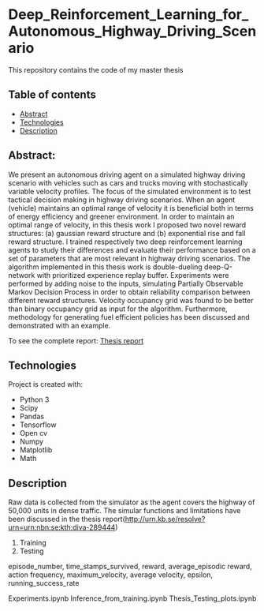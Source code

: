 # Deep_Reinforcement_Learning_for_Autonomous_Highway_Driving_Scenario
This repository contains the code of my master thesis

## Table of contents
* [Abstract](#general-info)
* [Technologies](#technologies)
* [Description](#Description)

## Abstract:
We present an autonomous driving agent on a simulated highway driving scenario with vehicles such as cars and trucks moving with stochastically variable velocity profiles. The focus of the simulated environment is to test tactical decision making in highway driving scenarios. When an agent (vehicle) maintains an optimal range of velocity it is beneficial both in terms of energy efficiency and greener environment. In order to maintain an optimal range of velocity, in this thesis work I proposed two novel reward structures: (a) gaussian reward structure and (b) exponential rise and fall reward structure. I trained respectively two deep reinforcement learning agents to study their differences and evaluate their performance based on a set of parameters that are most relevant in highway driving scenarios. The algorithm implemented in this thesis work is double-dueling deep-Q-network with prioritized experience replay buffer. Experiments were performed by adding noise to the inputs, simulating Partially Observable Markov Decision Process in order to obtain reliability comparison between different reward structures. Velocity occupancy grid was found to be better than binary occupancy grid as input for the algorithm. Furthermore, methodology for generating fuel efficient policies has been discussed and demonstrated with an example. 

To see the complete report: [Thesis report](http://urn.kb.se/resolve?urn=urn:nbn:se:kth:diva-289444)
	
## Technologies
Project is created with:
* Python 3
* Scipy
* Pandas
* Tensorflow
* Open cv
* Numpy
* Matplotlib
* Math
	
## Description
Raw data is collected from the simulator as the agent covers the highway of 50,000 units in dense traffic. The simular functions and limitations have been discussed in the thesis report(http://urn.kb.se/resolve?urn=urn:nbn:se:kth:diva-289444)


1. Training
2. Testing

episode_number, time_stamps_survived, reward, average_episodic reward, action frequency, maximum_velocity, average velocity, epsilon, running_success_rate


Experiments.ipynb
Inference_from_training.ipynb
Thesis_Testing_plots.ipynb

